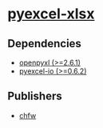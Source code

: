 # [pyexcel-xlsx](https://pypi.org/project/pyexcel-xlsx)

## Dependencies
- [openpyxl (>=2.6.1)](packages/o/openpyxl.md)
- [pyexcel-io (>=0.6.2)](packages/p/pyexcel-io.md)



## Publishers
- [chfw](https://pypi.org/user/chfw)

